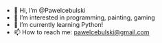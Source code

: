 - 👋 Hi, I’m @Pawelcebulski
- 👀 I’m interested in programming, painting, gaming 
- 🌱 I’m currently learning Python!
- 📫 How to reach me:
   pawelcebulski@gmail.com

<!---
Pawelcebulski/Pawelcebulski is a ✨ special ✨ repository because its `README.md` (this file) appears on your GitHub profile.
You can click the Preview link to take a look at your changes.
--->
